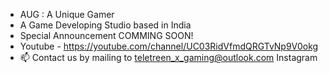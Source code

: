 - AUG : A Unique Gamer
- A Game Developing Studio based in India
- Special Announcement COMMING SOON!
- Youtube - https://youtube.com/channel/UC03RidVfmdQRGTvNp9V0okg
- 📫 Contact us by mailing to teletreen_x_gaming@outlook.com
Instagram 
<!---
TeletreenGamer/TeletreenGamer is a ✨ special ✨ repository because its `README.md` (this file) appears on your GitHub profile.
You can click the Preview link to take a look at your changes.
--->
